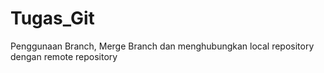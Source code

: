 # Tugas_Git
Penggunaan Branch, Merge Branch dan menghubungkan local repository dengan remote repository
